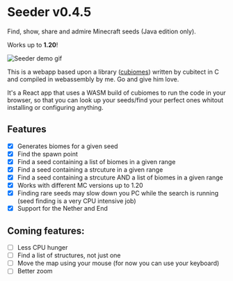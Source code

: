 # Seeder v0.4.5

Find, show, share and admire Minecraft seeds (Java edition only).

Works up to **1.20**!

![Seeder demo gif](https://i.ibb.co/KxW0Fm4/seeder1-18-dim.gif)

This is a webapp based upon a library ([cubiomes](https://github.com/Cubitect/cubiomes))
written by cubitect in C and compiled in webassembly by me.
Go and give him love.

It's a React app that uses a WASM build of cubiomes to run the code in your browser, so that you
can look up your seeds/find your perfect ones whitout installing or configuring anything.

## Features

- [x] Generates biomes for a given seed
- [x] Find the spawn point
- [x] Find a seed containing a list of biomes in a given range
- [x] Find a seed containing a strcuture in a given range
- [x] Find a seed containing a strcuture AND a list of biomes in a given range
- [x] Works with different MC versions up to 1.20
- [x] Finding rare seeds may slow down you PC while the search is running (seed finding is a very CPU intensive job)
- [x] Support for the Nether and End

## Coming features:
- [ ] Less CPU hunger
- [ ] Find a list of structures, not just one
- [ ] Move the map using your mouse (for now you can use your keyboard)
- [ ] Better zoom
